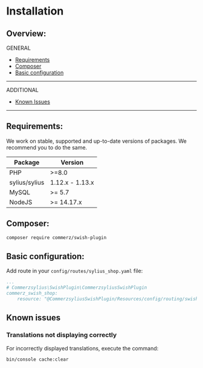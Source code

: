 # Installation

## Overview:
GENERAL
- [Requirements](#requirements)
- [Composer](#composer)
- [Basic configuration](#basic-configuration)
---
ADDITIONAL
- [Known Issues](#known-issues)
---

## Requirements:
We work on stable, supported and up-to-date versions of packages. We recommend you to do the same.

| Package       | Version         |
|---------------|-----------------|
| PHP           | \>=8.0          |
| sylius/sylius | 1.12.x - 1.13.x |
| MySQL         | \>= 5.7         |
| NodeJS        | \>= 14.17.x     |

## Composer:
```bash
composer require commerz/swish-plugin
```

## Basic configuration:
Add route in your `config/routes/sylius_shop.yaml` file:
```yaml
...
# Commerzsylius\SwishPlugin\CommerzsyliusSwishPlugin
commerz_swish_shop:
    resource: "@CommerzsyliusSwishPlugin/Resources/config/routing/swish_shop.yaml"
```

## Known issues
### Translations not displaying correctly
For incorrectly displayed translations, execute the command:
```bash
bin/console cache:clear
```
